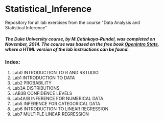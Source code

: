 # Statistical_Inference
Repository for all lab exercises from the course "Data Analysis and Statistical Inference"

##### The Duke University course, by M.Çetinkaya-Rundel, was completed on November, 2014. The course was based on the free book [OpenIntro Stats](https://www.openintro.org/stat/labs.php?stat_lab_software=R), where a HTML version of the lab instructions can be found.

### Index:

1. Lab0 INTRODUCTION TO R AND RSTUDIO
2. Lab1 INTRODUCTION TO DATA
3. Lab2 PROBABILITY
4. Lab3A DISTRIBUTIONS
5. LAB3B CONFIDENCE LEVELS
5. Lab4A/B INFERENCE FOR NUMERICAL DATA
6. Lab5 INFERENCE FOR CATEGORICAL DATA
7. Lab6 INTRODUCTION TO LINEAR REGRESSION
8. Lab7 MULTIPLE LINEAR REGRESSION